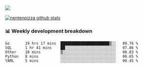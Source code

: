 ### ![](http://img.shields.io/badge/Go-language-blue?style=for-the-badge&logo=appveyor)
[![nentenpizza github stats](https://github-readme-stats.vercel.app/api?username=nentenpizza&count_private=true)](https://github.com/anuraghazra/github-readme-stats)

### 📊 Weekly development breakdown

<!--START_SECTION:waka-->
```text
Go       19 hrs 17 mins  ██████████████████████▒░░   89.76 % 
SQL      1 hr 41 mins    ██░░░░░░░░░░░░░░░░░░░░░░░   07.86 % 
Other    10 mins         ▒░░░░░░░░░░░░░░░░░░░░░░░░   00.83 % 
Python   8 mins          ░░░░░░░░░░░░░░░░░░░░░░░░░   00.65 % 
YAML     5 mins          ░░░░░░░░░░░░░░░░░░░░░░░░░   00.45 % 
```
<!--END_SECTION:waka-->
